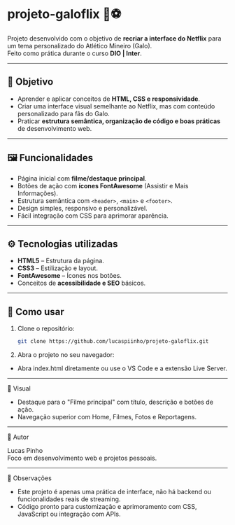 # projeto-galoflix 🐓⚽

Projeto desenvolvido com o objetivo de **recriar a interface do Netflix** para um tema personalizado do Atlético Mineiro (Galo).  
Feito como prática durante o curso **DIO | Inter**.

---

## 🎯 Objetivo
- Aprender e aplicar conceitos de **HTML, CSS e responsividade**.
- Criar uma interface visual semelhante ao Netflix, mas com conteúdo personalizado para fãs do Galo.
- Praticar **estrutura semântica, organização de código e boas práticas** de desenvolvimento web.

---

## 🖼 Funcionalidades
- Página inicial com **filme/destaque principal**.
- Botões de ação com **ícones FontAwesome** (Assistir e Mais Informações).
- Estrutura semântica com `<header>`, `<main>` e `<footer>`.
- Design simples, responsivo e personalizável.
- Fácil integração com CSS para aprimorar aparência.

---

## ⚙️ Tecnologias utilizadas
- **HTML5** – Estrutura da página.
- **CSS3** – Estilização e layout.
- **FontAwesome** – Ícones nos botões.
- Conceitos de **acessibilidade e SEO** básicos.

---

## 🚀 Como usar
1. Clone o repositório:
    ```bash
    git clone https://github.com/lucaspiinho/projeto-galoflix.git

2. Abra o projeto no seu navegador:
- Abra index.html diretamente ou use o VS Code e a extensão Live Server.

---

📸 Visual

- Destaque para o "Filme principal" com título, descrição e botões de ação.
- Navegação superior com Home, Filmes, Fotos e Reportagens.

---

📝 Autor

Lucas Pinho  
Foco em desenvolvimento web e projetos pessoais.

---

📌 Observações

- Este projeto é apenas uma prática de interface, não há backend ou funcionalidades reais de streaming.  
- Código pronto para customização e aprimoramento com CSS, JavaScript ou integração com APIs.